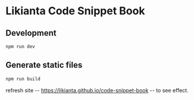 # Likianta Code Snippet Book

## Development

```sh
npm run dev
```

## Generate static files

```sh
npm run build
```

refresh site -- https://likianta.github.io/code-snippet-book -- to see effect.
